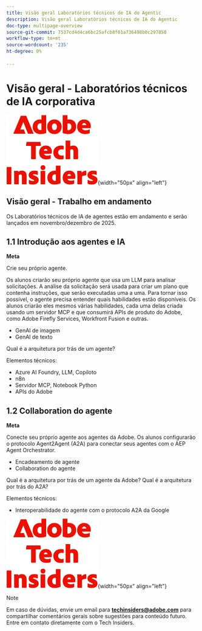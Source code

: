 ```yaml
---
title: Visão geral Laboratórios técnicos de IA do Agentic
description: Visão geral Laboratórios técnicos de IA do Agentic
doc-type: multipage-overview
source-git-commit: 7537cd4d4ca6bc25afcb8f61a736498b0c297850
workflow-type: tm+mt
source-wordcount: '235'
ht-degree: 0%

---
```


# Visão geral - Laboratórios técnicos de IA corporativa

![Informantes técnicos](./assets/images/techinsiders.png){width="50px" align="left"}

## Visão geral - Trabalho em andamento

Os Laboratórios técnicos de IA de agentes estão em andamento e serão lançados em novembro/dezembro de 2025.

## 1.1 Introdução aos agentes e IA

**Meta**

Crie seu próprio agente.

Os alunos criarão seu próprio agente que usa um LLM para analisar solicitações. A análise da solicitação será usada para criar um plano que contenha instruções, que serão executadas uma a uma. Para tornar isso possível, o agente precisa entender quais habilidades estão disponíveis. Os alunos criarão eles mesmos várias habilidades, cada uma delas criada usando um servidor MCP e que consumirá APIs de produto do Adobe, como Adobe Firefly Services, Workfront Fusion e outras.

- GenAI de imagem
- GenAI de texto

Qual é a arquitetura por trás de um agente?

Elementos técnicos:

- Azure AI Foundry, LLM, Copiloto
- n8n
- Servidor MCP, Notebook Python
- APIs do Adobe

## 1.2 Collaboration do agente

**Meta**

Conecte seu próprio agente aos agentes da Adobe. Os alunos configurarão o protocolo Agent2Agent (A2A) para conectar seus agentes com o AEP Agent Orchestrator.

- Encadeamento de agente
- Collaboration do agente

Qual é a arquitetura por trás de um agente da Adobe?
Qual é a arquitetura por trás do A2A?

Elementos técnicos:

- Interoperabilidade do agente com o protocolo A2A da Google

![Informantes técnicos](./assets/images/techinsiders.png){width="50px" align="left"}

>[!NOTE]
>
>Em caso de dúvidas, envie um email para **techinsiders@adobe.com** para compartilhar comentários gerais sobre sugestões para conteúdo futuro. Entre em contato diretamente com o Tech Insiders.
